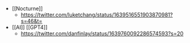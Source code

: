 - [[Nocturne]]
    - https://twitter.com/luketchang/status/1639516551903870981?s=46&t=
- [[AI]] [[GPT4]]
    - https://twitter.com/danfinlay/status/1639760092286574593?s=20
